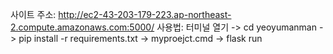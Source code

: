 사이트 주소: http://ec2-43-203-179-223.ap-northeast-2.compute.amazonaws.com:5000/
사용법: 터미널 열기 -> cd yeoyumanman -> pip install -r requirements.txt -> myproejct.cmd -> flask run